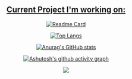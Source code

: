 <div align="center">

  <h2><u>Current Project I'm working on:</u></h2>

  [![Readme Card](https://github-readme-stats.vercel.app/api/pin/?username=elitewise&repo=url-checker&theme=tokyonight)](https://github.com/EliteWise/url-checker)
  
  [![Top Langs](https://github-readme-stats.vercel.app/api/top-langs/?username=elitewise&layout=compact&theme=tokyonight&border_radius=10&langs_count=10)](https://github.com/EliteWise)
  
  [![Anurag's GitHub stats](https://github-readme-stats.vercel.app/api?username=elitewise&count_private=true&show_icons=true&theme=tokyonight&hide=contribs,prs,issues,stars&hide_rank=true&line_height=30&border_radius=10)](https://github.com/EliteWise)

  [![Ashutosh's github activity graph](https://activity-graph.herokuapp.com/graph?username=elitewise&theme=react-dark&radius=10&area=true)](https://github.com/ashutosh00710/github-readme-activity-graph)
  
  <a href="https://github.com/EliteWise">
    <img src="https://skillicons.dev/icons?i=java,spring,py,nodejs,django,bots" />
  </a>
</div>
